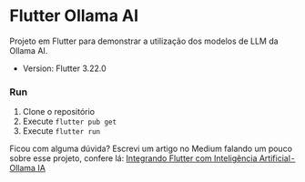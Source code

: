 # Flutter Ollama AI

Projeto em Flutter para demonstrar a utilização dos modelos de LLM da Ollama AI.

- Version: Flutter 3.22.0

### Run
1. Clone o repositório
2. Execute `flutter pub get`
3. Execute `flutter run`

Ficou com alguma dúvida? Escrevi um artigo no Medium falando um pouco sobre esse projeto, confere lá: [Integrando Flutter com Inteligência Artificial - Ollama IA]()
